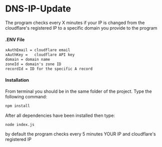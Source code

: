 # DNS-IP-Update

The program checks every X minutes if your IP is changed from the cloudflare's registered IP to a specific domain you provide to the program

#### .ENV File

```diff
xAuthEmail = cloudflare email
xAuthKey =   cloudflare API key
domain = domain name
zoneId = domain's zone ID
recordId = ID for the specific A record
```

#### Installation

From terminal you should be in the same folder of the project. Type the following command:

```sh
npm install
```

After all dependencies have been installed then type:

```sh
node index.js
```

by default the program checks every 5 minutes YOUR IP and cloudflare's registered IP
